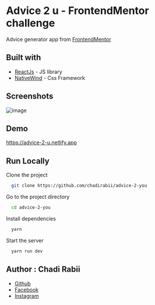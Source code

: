 # Advice 2 u - FrontendMentor challenge

Advice generator app from [FrontendMentor](https://www.frontendmentor.io/challenges/advice-generator-app-QdUG-13db)

## Built with
- [ReactJs](https://reactjs.org/) - JS library
- [NativeWind](https://www.nativewind.dev) - Css Framework


## Screenshots
![image](https://user-images.githubusercontent.com/110679720/205501930-fbcf6802-d2cb-422a-b6f0-dd2e5f2207cd.png)

## Demo

https://advice-2-u.netlify.app

## Run Locally

Clone the project

```bash
  git clone https://github.com/chadirabii/advice-2-you
```

Go to the project directory

```bash
  cd advice-2-you
```

Install dependencies

```bash
  yarn
```

Start the server

```bash
  yarn run dev
```

  ## Author : Chadi Rabii
- [Github](https://github.com/chadirabii)
- [Facebook](https://www.facebook.com/chadi.rabii.3)
- [Instagram](https://www.instagram.com/chadi_rb/)

